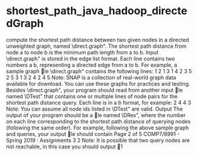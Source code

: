 # shortest_path_java_hadoop_directedGraph
compute the shortest path distance between two given nodes in a directed unweighted
graph, named \direct.graph". The shortest path distance from node a to node b is the minimum path length
from a to b.
Input
\direct.graph" is stored in the edge list format. Each line contains two numbers a b, representing a directed
edge from a to b. For example, a sample graph le \direct.graph" contains the following lines:
1 2
1 3
1 4
2 3
5 2 5
3 1
3 2
4 2
4 5
Note: SNAP is a collection of real-world graph data available for download. You can use these graphs for
practices and testing.
Besides \direct.graph", your program should read from another input le named \DTest" that contains one
or multiple lines of node pairs for the shortest path distance query. Each line is in a b format, for example:
2 4
4 3
Note: You can assume all node ids listed in \DTest" are valid.
Output
The output of your program should be a le named \DRes", where the number on each line corresponding
to the shortest path distance of querying nodes (following the same order). For example, following the above
sample graph and queries, your output le should contain
Page 2 of 5
COMP7/8991 - Spring 2019 : Assignments
3
2
Note: It is possible that two query nodes are not reachable, in this case you should output 􀀀1
